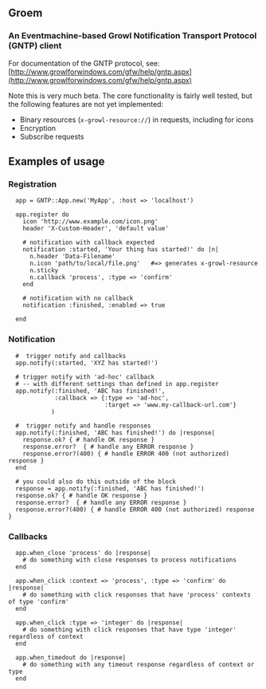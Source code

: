 ## Groem
### An Eventmachine-based Growl Notification Transport Protocol (GNTP) client 

For documentation of the GNTP protocol, see:
[http://www.growlforwindows.com/gfw/help/gntp.aspx](http://www.growlforwindows.com/gfw/help/gntp.aspx)

Note this is very much beta.  The core functionality is fairly well tested, but the following features are not yet implemented:

- Binary resources (`x-growl-resource://`) in requests, including for icons
- Encryption
- Subscribe requests


## Examples of usage

### Registration


      app = GNTP::App.new('MyApp', :host => 'localhost')
      
      app.register do
        icon 'http://www.example.com/icon.png'
        header 'X-Custom-Header', 'default value'

        # notification with callback expected
        notification :started, 'Your thing has started!' do |n|
          n.header 'Data-Filename'
          n.icon 'path/to/local/file.png'   #=> generates x-growl-resource
          n.sticky
          n.callback 'process', :type => 'confirm'
        end
        
        # notification with no callback
        notification :finished, :enabled => true
        
      end

    
### Notification
    
    
      #  trigger notify and callbacks
      app.notify(:started, 'XYZ has started!')
      
      # trigger notify with 'ad-hoc' callback
      # -- with different settings than defined in app.register
      app.notify(:finished, 'ABC has finished!', 
                 :callback => {:type => 'ad-hoc', 
                               :target => 'www.my-callback-url.com'}
                )
                
      #  trigger notify and handle responses
      app.notify(:finished, 'ABC has finished!') do |response|
        response.ok? { # handle OK response }
        response.error?  { # handle any ERROR response }
        response.error?(400) { # handle ERROR 400 (not authorized) response }
      end

      # you could also do this outside of the block
      response = app.notify(:finished, 'ABC has finished!') 
      response.ok? { # handle OK response }
      response.error?  { # handle any ERROR response }
      response.error?(400) { # handle ERROR 400 (not authorized) response }
    
    
### Callbacks


      app.when_close 'process' do |response|
        # do something with close responses to process notifications
      end
        
      app.when_click :context => 'process', :type => 'confirm' do |response|
        # do something with click responses that have 'process' contexts of type 'confirm'
      end
        
      app.when_click :type => 'integer' do |response|
        # do something with click responses that have type 'integer' regardless of context
      end
        
      app.when_timedout do |response|  
        # do something with any timeout response regardless of context or type
      end

    
